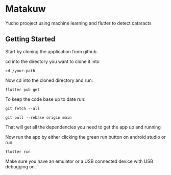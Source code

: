 # Matakuw

Yucho prooject using machine learning and flutter to detect cataracts

## Getting Started

Start by cloning the application from github.

cd into the directory you want to clone it into

```terminal
cd /your-path
```

Now cd into the cloned directory and run:

```terminal
flutter pub get
```

To keep the code base up to date run:

```terminal
git fetch --all

git pull --rebase origin main
```

That will get all the dependencies you need to get the app up and running

Now run the app by either clicking the green run button on android studio or run:
```terminal
flutter run
```
Make sure you have an emulator or a USB connected device with USB debugging on.
